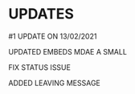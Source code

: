 # UPDATES

#1 UPDATE ON 13/02/2021

UPDATED EMBEDS MDAE A SMALL

FIX STATUS ISSUE

ADDED LEAVING MESSAGE 
